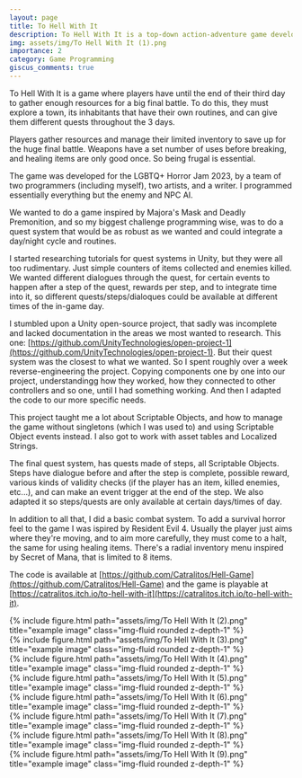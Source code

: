 ```yaml
---
layout: page
title: To Hell With It
description: To Hell With It is a top-down action-adventure game developed in Unity for the LGBTQ+ Horror Jam 2023.
img: assets/img/To Hell With It (1).png
importance: 2
category: Game Programming
giscus_comments: true
---
```


To Hell With It is a game where players have until the end of their third day to gather enough resources for a big final battle. To do this, they must explore a town, its inhabitants that have their own routines, and can give them different quests throughout the 3 days.

Players gather resources and manage their limited inventory to save up for the huge final battle. Weapons have a set number of uses before breaking, and healing items are only good once. So being frugal is essential.

The game was developed for the LGBTQ+ Horror Jam 2023, by a team of two programmers (including myself), two artists, and a writer. I programmed essentially everything but the enemy and NPC AI.

We wanted to do a game inspired by Majora's Mask and Deadly Premonition, and so my biggest challenge programming wise, was to do a quest system that would be as robust as we wanted and could integrate a day/night cycle and routines.

I started researching tutorials for quest systems in Unity, but they were all too rudimentary. Just simple counters of items collected and enemies killed. We wanted different dialogues through the quest, for certain events to happen after a step of the quest, rewards per step, and to integrate time into it, so different quests/steps/dialoques could be available at different times of the in-game day.

I stumbled upon a Unity open-source project, that sadly was incomplete and lacked documentation in the areas we most wanted to research. This one: [https://github.com/UnityTechnologies/open-project-1](https://github.com/UnityTechnologies/open-project-1).
But their quest system was the closest to what we wanted. So I spent roughly over a week reverse-engineering the project.
Copying components one by one into our project, understandingg how they worked, how they connected to other controllers and so one, until I had something working. And then I adapted the code to our more specific needs.

This project taught me a lot about Scriptable Objects, and how to manage the game without singletons (which I was used to) and using Scriptable Object events instead. I also got to work with asset tables and Localized Strings.

The final quest system, has quests made of steps, all Scriptable Objects. Steps have dialogue before and after the step is complete, possible reward, various kinds of validity checks (if the player has an item, killed enemies, etc...), and can make an event trigger at the end of the step. We also adapted it so steps/quests are only available at certain days/times of day.

In addition to all that, I did a basic combat system. To add a survival horror feel to the game I was ispired by Resident Evil 4. Usually the player just aims where they're moving, and to aim more carefully, they must come to a halt, the same for using healing items. There's a radial inventory menu inspired by Secret of Mana, that is limited to 8 items.

The code is available at [https://github.com/Catralitos/Hell-Game](https://github.com/Catralitos/Hell-Game) and the game is playable at [https://catralitos.itch.io/to-hell-with-it](https://catralitos.itch.io/to-hell-with-it).

<div class="row">
    <div class="col-sm mt-3 mt-md-0">
        {% include figure.html path="assets/img/To Hell With It (2).png" title="example image" class="img-fluid rounded z-depth-1" %}
    </div>
</div>

<div class="row">
    <div class="col-sm mt-3 mt-md-0">
        {% include figure.html path="assets/img/To Hell With It (3).png" title="example image" class="img-fluid rounded z-depth-1" %}
    </div>
</div>

<div class="row">
    <div class="col-sm mt-3 mt-md-0">
        {% include figure.html path="assets/img/To Hell With It (4).png" title="example image" class="img-fluid rounded z-depth-1" %}
    </div>
</div>

<div class="row">
    <div class="col-sm mt-3 mt-md-0">
        {% include figure.html path="assets/img/To Hell With It (5).png" title="example image" class="img-fluid rounded z-depth-1" %}
    </div>
</div>

<div class="row">
    <div class="col-sm mt-3 mt-md-0">
        {% include figure.html path="assets/img/To Hell With It (6).png" title="example image" class="img-fluid rounded z-depth-1" %}
    </div>
</div>

<div class="row">
    <div class="col-sm mt-3 mt-md-0">
        {% include figure.html path="assets/img/To Hell With It (7).png" title="example image" class="img-fluid rounded z-depth-1" %}
    </div>
</div>

<div class="row">
    <div class="col-sm mt-3 mt-md-0">
        {% include figure.html path="assets/img/To Hell With It (8).png" title="example image" class="img-fluid rounded z-depth-1" %}
    </div>
</div>

<div class="row">
    <div class="col-sm mt-3 mt-md-0">
        {% include figure.html path="assets/img/To Hell With It (9).png" title="example image" class="img-fluid rounded z-depth-1" %}
    </div>
</div>
